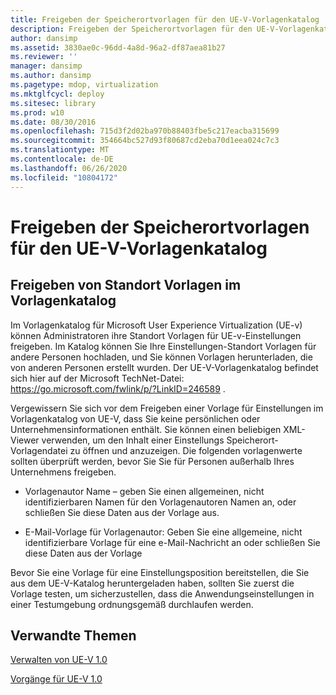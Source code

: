 ```yaml
---
title: Freigeben der Speicherortvorlagen für den UE-V-Vorlagenkatalog
description: Freigeben der Speicherortvorlagen für den UE-V-Vorlagenkatalog
author: dansimp
ms.assetid: 3830ae0c-96dd-4a8d-96a2-df87aea81b27
ms.reviewer: ''
manager: dansimp
ms.author: dansimp
ms.pagetype: mdop, virtualization
ms.mktglfcycl: deploy
ms.sitesec: library
ms.prod: w10
ms.date: 08/30/2016
ms.openlocfilehash: 715d3f2d02ba970b88403fbe5c217eacba315699
ms.sourcegitcommit: 354664bc527d93f80687cd2eba70d1eea024c7c3
ms.translationtype: MT
ms.contentlocale: de-DE
ms.lasthandoff: 06/26/2020
ms.locfileid: "10804172"
---
```

# Freigeben der Speicherortvorlagen für den UE-V-Vorlagenkatalog


## Freigeben von Standort Vorlagen im Vorlagenkatalog


Im Vorlagenkatalog für Microsoft User Experience Virtualization (UE-v) können Administratoren ihre Standort Vorlagen für UE-v-Einstellungen freigeben. Im Katalog können Sie Ihre Einstellungen-Standort Vorlagen für andere Personen hochladen, und Sie können Vorlagen herunterladen, die von anderen Personen erstellt wurden. Der UE-V-Vorlagenkatalog befindet sich hier auf der Microsoft TechNet-Datei: <https://go.microsoft.com/fwlink/p/?LinkID=246589> .

Vergewissern Sie sich vor dem Freigeben einer Vorlage für Einstellungen im Vorlagenkatalog von UE-V, dass Sie keine persönlichen oder Unternehmensinformationen enthält. Sie können einen beliebigen XML-Viewer verwenden, um den Inhalt einer Einstellungs Speicherort-Vorlagendatei zu öffnen und anzuzeigen. Die folgenden vorlagenwerte sollten überprüft werden, bevor Sie Sie für Personen außerhalb Ihres Unternehmens freigeben.

-   Vorlagenautor Name – geben Sie einen allgemeinen, nicht identifizierbaren Namen für den Vorlagenautoren Namen an, oder schließen Sie diese Daten aus der Vorlage aus.

-   E-Mail-Vorlage für Vorlagenautor: Geben Sie eine allgemeine, nicht identifizierbare Vorlage für eine e-Mail-Nachricht an oder schließen Sie diese Daten aus der Vorlage

Bevor Sie eine Vorlage für eine Einstellungsposition bereitstellen, die Sie aus dem UE-V-Katalog heruntergeladen haben, sollten Sie zuerst die Vorlage testen, um sicherzustellen, dass die Anwendungseinstellungen in einer Testumgebung ordnungsgemäß durchlaufen werden.

## Verwandte Themen


[Verwalten von UE-V 1.0](administering-ue-v-10.md)

[Vorgänge für UE-V 1.0](operations-for-ue-v-10.md)

 

 





